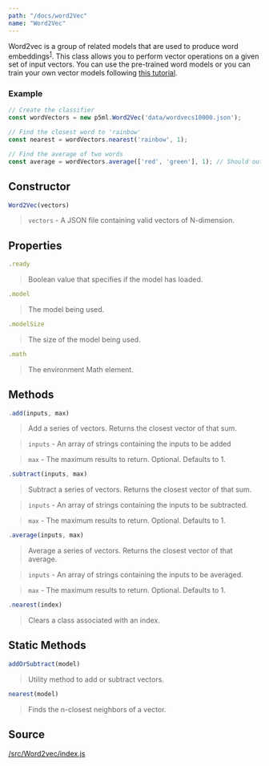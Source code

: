 ```yaml
---
path: "/docs/word2Vec"
name: "Word2Vec"
---
```


Word2vec is a group of related models that are used to produce word embeddings<sup>[1](https://en.wikipedia.org/wiki/Word2vec)</sup>. This class allows you to perform vector operations on a given set of input vectors. You can use the pre-trained word models or you can train your own vector models following [this tutorial](#).

### Example

```javascript
// Create the classifier
const wordVectors = new p5ml.Word2Vec('data/wordvecs10000.json');

// Find the closest word to 'rainbow'
const nearest = wordVectors.nearest('rainbow', 1);

// Find the average of two words
const average = wordVectors.average(['red', 'green'], 1); // Should output yellow
```

## Constructor
  ```javascript
  Word2Vec(vectors)
  ```
  > `vectors` - A JSON file containing valid vectors of N-dimension.

## Properties

  ```javascript
  .ready
  ```
  > Boolean value that specifies if the model has loaded.

  ```javascript
  .model
  ```
  > The model being used.

  ```javascript
  .modelSize
  ```
  > The size of the model being used.

  ```javascript
  .math
  ```
  > The environment Math element.

## Methods

  ```javascript
  .add(inputs, max)
  ```
  > Add a series of vectors. Returns the closest vector of that sum.

  > `inputs` - An array of strings containing the inputs to be added

  > `max` - The maximum results to return. Optional. Defaults to 1.


  ```javascript
  .subtract(inputs, max)
  ```
  > Subtract a series of vectors. Returns the closest vector of that sum.

  > `inputs` - An array of strings containing the inputs to be subtracted.

  > `max` - The maximum results to return. Optional. Defaults to 1.


  ```javascript
  .average(inputs, max)
  ```
  > Average a series of vectors. Returns the closest vector of that average.

  > `inputs` - An array of strings containing the inputs to be averaged.

  > `max` - The maximum results to return. Optional. Defaults to 1.

  ```javascript
  .nearest(index)
  ```
  > Clears a class associated with an index.

## Static Methods

  ```javascript
  addOrSubtract(model)
  ```
  > Utility method to add or subtract vectors.

  ```javascript
  nearest(model)
  ```
  > Finds the n-closest neighbors of a vector.

## Source

[/src/Word2vec/index.js](https://github.com/ITPNYU/p5-deeplearn-js/blob/master/src/Word2vec/index.js)